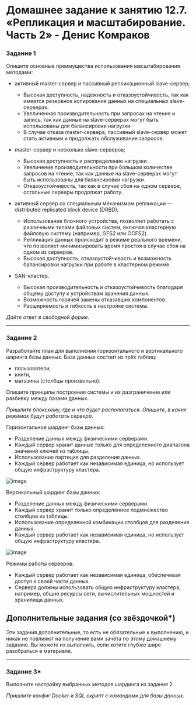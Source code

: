 # Домашнее задание к занятию 12.7. «Репликация и масштабирование. Часть 2» - Денис Комраков 

### Задание 1

Опишите основные преимущества использования масштабирования методами:

- активный master-сервер и пассивный репликационный slave-сервер; 
   - Высокая доступность, надежность и отказоустойчивость, так как имеется резервное копирование данных на специальных slave-серверах.
   - Увеличенная производительность при запросах на чтение и запись, так как данные на slave-серверах могут быть использованы для балансировки нагрузки.
   - В случае отказа master-сервера, пассивный slave-сервер может стать активным и продолжать обслуживание запросов.

- master-сервер и несколько slave-серверов;
   - Высокая доступность и распределение нагрузки.
   - Увеличение производительности при большом количестве запросов на чтение, так как данные на slave-серверах могут быть использованы для балансировки нагрузки.
   - Отказоустойчивость, так как в случае сбоя на одном сервере, остальные серверы продолжат работу.

- активный сервер со специальным механизмом репликации — distributed replicated block device (DRBD);
   - Использование блочного устройства, позволяет работать с различными типами файловых систем, включая кластерную файловую систему (например, GFS2 или OCFS2).
   - Репликация данных происходит в режиме реального времени, что позволяет минимизировать время простоя в случае сбоя на одном из серверов.
   - Высокая доступность, отказоустойчивость и возможность балансировки нагрузки при работе в кластерном режиме.

- SAN-кластер.
   - Высокая производительность и отказоустойчивость благодаря общему доступу к устройствам хранения данных.
   - Возможность горячей замены отказавших компонентов.
   - Расширяемость и гибкость в настройке системы.

*Дайте ответ в свободной форме.*

---

### Задание 2

Разработайте план для выполнения горизонтального и вертикального шаринга базы данных. База данных состоит из трёх таблиц: 

- пользователи, 
- книги, 
- магазины (столбцы произвольно). 

Опишите принципы построения системы и их разграничение или разбивку между базами данных.

*Пришлите блоксхему, где и что будет располагаться. Опишите, в каких режимах будут работать сервера.* 

Горизонтальное шардинг базы данных:
- Разделение данных между физическими серверами.
- Каждый сервер хранит данные только для определенного диапазона значений ключей из таблицы.
- Использование партиция для разделения данных.
- Каждый сервер работает как независимая единица, но использует общую инфраструктуру кластера.

![image](https://user-images.githubusercontent.com/121336770/236672367-a6f47598-9dda-4465-982c-11f9b5e5361c.png)

Вертикальный шардинг базы данных:
- Разделение данных между физическими серверами.
- Каждый сервер хранит только определенное подмножество столбцов из таблицы.
- Использование определенной комбинации столбцов для разделения данных.
- Каждый сервер работает как независимая единица, но использует общую инфраструктуру кластера.

![image](https://user-images.githubusercontent.com/121336770/236672314-337d52e8-6ab1-46e8-b833-3d4aa73886e5.png)

Режимы работы серверов:
- Каждый сервер работает как независимая единица, обеспечивая доступ к своей части данных.
- Сервера должны использовать общую инфраструктуру кластера, например, общие ресурсы сети, вычислительных мощностей и хранилища данных.

## Дополнительные задания (со звёздочкой*)
Эти задания дополнительные, то есть не обязательные к выполнению, и никак не повлияют на получение вами зачёта по этому домашнему заданию. Вы можете их выполнить, если хотите глубже шире разобраться в материале.

---
### Задание 3*

Выполните настройку выбранных методов шардинга из задания 2.

*Пришлите конфиг Docker и SQL скрипт с командами для базы данных*.
